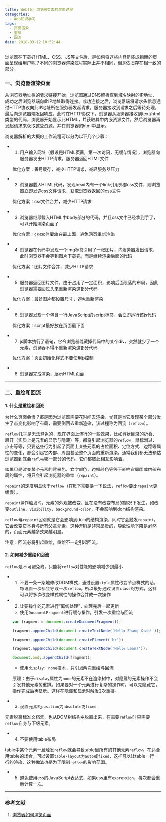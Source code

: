 ```yaml
---
title: Web(6) 浏览器页面的渲染过程
categories:
  - Web知识学习
tags:
  - 页面渲染
  - 重绘
  - 回流
date: 2018-03-12 10:52:44
---
```



浏览器在下载好HTML、CSS、JS等文件后，是如何将这些内容组装成绚丽的页面呈现给用户呢？不同的浏览器渲染过程实际上并不相同，但是依旧存在相一致的部分。

<!-- More -->

### 一、浏览器渲染页面

从浏览器地址栏的请求链接开始，浏览器通过DNS解析查到域名映射的IP地址，成功之后浏览器端向此IP地址取得连接。成功连接之后，浏览器端将请求头信息通过HTTP协议向此IP地址所在服务器发起请求。服务器接收到请求之后等待处理，最后向浏览器端发回响应，此时在HTTP协议下，浏览器从服务器接收到text/html类型的代码，浏览器开始显示此HTML，并获取其中内嵌资源文件，然后浏览器再发起请求来获取这些资源，并在浏览器的html中显示。

浏览器解析的大概的工作流程可以分为以下几个步骤：

* 1) 用户输入网址（假设是HTML页面，第一次访问，无缓存情况），浏览器向服务器发出HTTP请求，服务器返回HTML文件

    优化方案：善用缓存，减少HTTP请求，减轻服务器压力

* 2) 浏览器载入HTML代码，发现head内有一个link引用外部css文件，则浏览器立即发送css文件请求，获取浏览器返回的css文件

    优化方案：css文件合并，减少HTTP请求

* 3) 浏览器继续载入HTML中body部分的代码，并且css文件已经拿到手了，可以开始渲染页面了

    优化方案：css文件要放在最上面，避免网页重新渲染

* 4) 浏览器在代码中发现一个img标签引用了一张图片，向服务器发出请求，此时浏览器不会等到图片下载完，而是继续渲染后面的代码

    优化方案：图片文件合并，减少HTTP请求

* 5) 服务器返回图片文件，由于占用了一定面积，影响后面段落的布局，因此浏览器需要回过头来重新渲染这部分代码

    优化方案：最好图片都设置尺寸，避免重新渲染

* 6) 浏览器发现一个包含一行JavaScript的script标签，会立即运行该js代码

    优化方案：script最好放在页面最下面

* 7) js脚本执行了语句，它令浏览器隐藏掉代码中的某个div，突然就少了一个元素，浏览器不得不重新渲染这部分代码

    优化方案：页面初始化样式不要使用js控制

* 8) 浏览器完成渲染，展示HTML页面

---

### 二、重绘和回流

#### 1. 什么是重绘和回流

为什么页面会慢？那是因为浏览器需要花时间去渲染，尤其是当它发现某个部分发生了点变化影响了布局，需要倒回去重新渲染，该过程称为回流（`reflow`）。

`reflow`几乎是无法避免的，现在界面上流行的一些效果，比如树状目录的折叠、展开（实质上是元素的显示与隐藏）等，都将引起浏览器的`reflow`。鼠标滑过、点击等等，只要这些行为引起了页面上某些元素的占位面积、定位方式、边距等属性的变化，都会引起它内部、周围甚至整个页面的重新渲染。通常我们都无法预估浏览器到底会`reflow`哪一部分的代码，它们都彼此相互影响着。

如果只是改变某个元素的背景色、文字颜色、边框颜色等等不影响它周围或内部布局的属性，将只会引起浏览器的重绘（`repaint`）。

`repaint`的速度明显快于`reflow`（在IE下需要换一下说法，`reflow`要比`repaint`更缓慢）。

`repaint操`作触发时，元素的外观被改变，且在没有改变布局的情况下发生，如改变`outline`、`visibility`、`background-color`，不会影响到dom结构渲染。

`reflow`与`repaint`区别就是它会影响到dom的结构渲染，同时它会触发`repaint`，它会改变它本身与所有父辈元素，这种开销是非常昂贵的，导致性能下降是必然的，页面元素越多效果越明显。

注意：回流必将引起重绘，重绘不一定引起回流。

#### 2. 如何减少重绘和回流

`reflow`是不可避免的，只能将`reflow`对性能的影响减少到最小

* 1) 不要一条一条地修改DOM样式，通过设置`style`属性改变节点样式的话，每设置一次都会导致一次`reflow`。所以最好通过设置`class`的方式，这样可以将多次改变样式属性的操作合并成一次操作

* 2) 让要操作的元素进行“离线处理”，处理完后一起更新

    * 使用`DocumentFragment`进行缓存操作，引发一次重绘与回流

    ```js
    var fragment = document.createDocumentFragment();

    fragment.appendChild(document.createTextNode('Hello Zhang Xiao!'));

    fragment.appendChild(document.createElement('br'));

    fragment.appendChild(document.createTextNode('Hello Leon!'));

    document.body.appendChild(fragment);
    ```

    * 使用`display: none`技术，只引发两次重绘与回流

    原理：由于`display`属性为`none`的元素不在渲染树中，对隐藏的元素操作不会引发其他元素的重排。如果要对一个元素进行复杂的操作时，可以先隐藏它，操作完成后再显示。这样在隐藏和显示时触发2次重排。

* 3) 设置元素的`position`为`absolute`或`fixed`

元素脱离标准文档流，也从DOM树结构中脱离出来，在需要`reflow`时只需要`reflow`自身与下级元素。

* 4) 不要使用table布局

table中某个元素一旦触发`reflow`就会导致table里所有的其他元素`reflow`。在适合用table的场合，可以设置`table-layout`为`auto`或`fixed`，这样可以让table一行一行的渲染，这种做法也是为了限制`reflow`的影响范围。

* 5) 避免使用css的JavaScript表达式，如果css里有`expression`，每次都会重新计算一次。

---

### 参考文献

1. [浏览器如何渲染页面](https://www.jianshu.com/p/7fbd239ca0e2?utm_campaign=maleskine&utm_content=note&utm_medium=seo_notes&utm_source=recommendation)